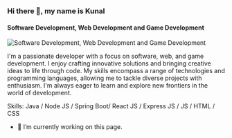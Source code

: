 ### Hi there 👋, my name is Kunal
#### Software Development, Web Development and Game Development
![Software Development, Web Development and Game Development](banner.png)

I'm a passionate developer with a focus on software, web, and game development. I enjoy crafting innovative solutions and bringing creative ideas to life through code. My skills encompass a range of technologies and programming languages, allowing me to tackle diverse projects with enthusiasm. I'm always eager to learn and explore new frontiers in the world of development.

Skills: Java / Node JS / Spring Boot/ React JS / Express JS / JS / HTML / CSS

- 🔭 I’m currently working on this page. 




